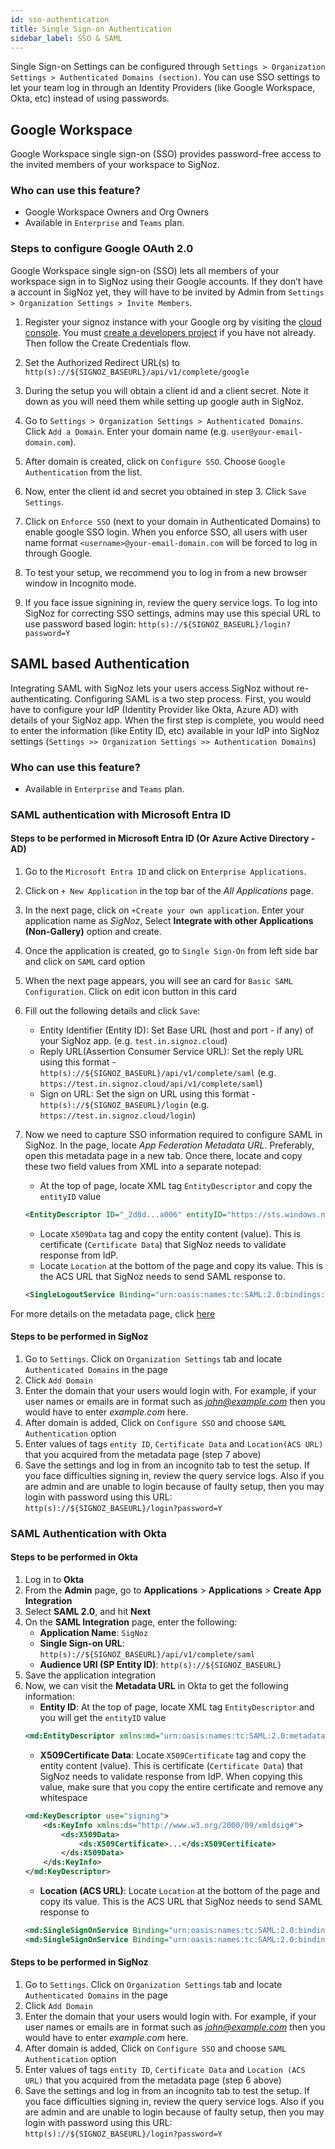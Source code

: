```yaml
---
id: sso-authentication
title: Single Sign-on Authentication
sidebar_label: SSO & SAML
---
```


Single Sign-on Settings can be configured through `Settings > Organization Settings > Authenticated Domains (section)`. You can use SSO settings to let your team log in through an Identity Providers (like Google Workspace, Okta, etc) instead of using passwords.  

## Google Workspace

Google Workspace single sign-on (SSO) provides password-free access to the invited members of your workspace to SigNoz.  

### Who can use this feature?

- Google Workspace Owners and Org Owners
- Available in `Enterprise` and `Teams` plan.

### Steps to configure Google OAuth 2.0

Google Workspace single sign-on (SSO) lets all members of your workspace sign in to SigNoz using their Google accounts. If they don’t have a account in SigNoz yet, they will have to be invited by Admin from `Settings > Organization Settings > Invite Members`.

1. Register your signoz instance with your Google org by visiting the [cloud console](https://console.cloud.google.com/apis/credentials). You must [create a developers project](https://redash.io/help/open-source/admin-guide/google-developer-account-setup) if you have not already. Then follow the Create Credentials flow.

2. Set the Authorized Redirect URL(s) to `http(s)://${SIGNOZ_BASEURL}/api/v1/complete/google`

3. During the setup you will obtain a client id and a client secret. Note it down as you will need them while setting up google auth in SigNoz.

4. Go to `Settings > Organization Settings > Authenticated Domains`. Click `Add a Domain`. Enter your domain name (e.g. `user@your-email-domain.com`).

5. After domain is created, click on `Configure SSO`. Choose `Google Authentication` from the list.

6. Now, enter the client id and secret you obtained in step 3. Click `Save Settings`.

7. Click on `Enforce SSO` (next to your domain in Authenticated Domains) to enable google SSO login. When you enforce SSO, all users with user name format `<username>@your-email-domain.com`  will be forced to log in through Google.

8. To test your setup, we recommend you to log in from a new browser window in Incognito mode.

9. If you face issue signining in, review the query service logs. To log into SigNoz for correcting SSO settings, admins may use this special URL to use password based login: `http(s)://${SIGNOZ_BASEURL}/login?password=Y`

## SAML based Authentication

Integrating SAML with SigNoz lets your users access SigNoz without re-authenticating. Configuring SAML is a two step process. First, you would have to configure your IdP (Identity Provider like Okta, Azure AD) with details of your SigNoz app. When the first step is complete, you would need to enter the information (like Entity ID, etc) available in your IdP into SigNoz settings (`Settings >> Organization Settings >> Authentication Domains`)

### Who can use this feature?

- Available in `Enterprise` and `Teams` plan.

### SAML authentication with Microsoft Entra ID

#### Steps to be performed in Microsoft Entra ID (Or Azure Active Directory - AD)

1. Go to the `Microsoft Entra ID`  and click on `Enterprise Applications`.
2. Click on `+ New Application` in the top bar of the *All Applications* page.
3. In the next page, click on `+Create your own application`. Enter your application name as *SigNoz*, Select **Integrate with other Applications (Non-Gallery)** option and create.
4. Once the application is created, go to `Single Sign-On` from left side bar and click on `SAML` card option
5. When the next page appears, you will see an card for `Basic SAML Configuration`. Click on edit icon button in this card 
6. Fill out the following details and click `Save`:
    - Entity Identifier (Entity ID): Set Base URL (host and port - if any) of your SigNoz app. (e.g. `test.in.signoz.cloud`)
    - Reply URL(Assertion Consumer Service URL): Set the reply URL using this format - `http(s)://${SIGNOZ_BASEURL}/api/v1/complete/saml` (e.g. `https://test.in.signoz.cloud/api/v1/complete/saml`)
    - Sign on URL: Set the sign on URL using this format - `http(s)://${SIGNOZ_BASEURL}/login` (e.g. `https://test.in.signoz.cloud/login`)
7. Now we need to capture SSO information required to configure SAML in SigNoz. In the page, locate *App Federation Metadata URL*. Preferably, open this metadata page in a new tab. Once there, locate and copy these two field values from XML into a separate notepad:
    - At the top of page, locate XML tag `EntityDescriptor` and copy the `entityID` value

    ```XML
    <EntityDescriptor ID="_2d8d...a006" entityID="https://sts.windows.net/00d562...816c79/" xmlns="urn:oasis:names:tc:SAML:2.0:metadata">
    ```

    - Locate `X509Data` tag and copy the entity content (value). This is certificate (`Certificate Data`) that SigNoz needs to validate response from IdP.
    - Locate `Location` at the bottom of the page and copy its value. This is the ACS URL that SigNoz needs to send SAML response to.

    ```XML
    <SingleLogoutService Binding="urn:oasis:names:tc:SAML:2.0:bindings:HTTP-Redirect" Location="https://login.microsoftonline.com/323a6......12688fe83e3s30/saml2"/>
    ```

For more details on the metadata page, click [here](https://learn.microsoft.com/en-us/entra/identity-platform/federation-metadata)

#### Steps to be performed in SigNoz

1. Go to `Settings`. Click on `Organization Settings` tab and locate `Authenticated Domains` in the page
2. Click `Add Domain`
3. Enter the domain that your users would login with. For example, if your user names or emails are in format such as *john@example.com* then you would have to enter *example.com* here.
4. After domain is added, Click on `Configure SSO` and choose `SAML Authentication` option
5. Enter values of tags `entity ID`, `Certificate Data` and `Location(ACS URL)` that you acquired from the metadata page (step 7 above)
6. Save the settings and log in from an incognito tab to test the setup. If you face difficulties signing in, review the query service logs. Also if you are admin and are unable to login because of faulty setup, then you may login with password using this URL: `http(s)://${SIGNOZ_BASEURL}/login?password=Y`

### SAML Authentication with Okta

#### Steps to be performed in Okta

1. Log in to **Okta**
2. From the **Admin** page, go to **Applications** > **Applications** > **Create App Integration**
3. Select **SAML 2.0**, and hit **Next**
4. On the **SAML Integration** page, enter the following:
    - **Application Name**: `SigNoz`
    - **Single Sign-on URL**: `http(s)://${SIGNOZ_BASEURL}/api/v1/complete/saml`
    - **Audience URI (SP Entity ID)**: `http(s)://${SIGNOZ_BASEURL}`
5. Save the application integration
6. Now, we can visit the **Metadata URL** in Okta to get the following information:
    - **Entity ID**: At the top of page, locate XML tag `EntityDescriptor` and you will get the `entityID` value
    ```XML
    <md:EntityDescriptor xmlns:md="urn:oasis:names:tc:SAML:2.0:metadata" entityID="http://www.okta.com/exk...697">
    ```
    - **X509Certificate Data**: Locate `X509Certificate` tag and copy the entity content (value). This is certificate (`Certificate Data`) that SigNoz needs to validate response from IdP. When copying this value, make sure that you copy the entire certificate and remove any whitespace
    ```XML
    <md:KeyDescriptor use="signing">
        <ds:KeyInfo xmlns:ds="http://www.w3.org/2000/09/xmldsig#">
            <ds:X509Data>
                <ds:X509Certificate>...</ds:X509Certificate>
            </ds:X509Data>
        </ds:KeyInfo>
    </md:KeyDescriptor>
    ```
    - **Location (ACS URL)**: Locate `Location` at the bottom of the page and copy its value. This is the ACS URL that SigNoz needs to send SAML response to
    ```XML
    <md:SingleSignOnService Binding="urn:oasis:names:tc:SAML:2.0:bindings:HTTP-POST" Location="https://redacted.okta.com/app/redacted_signoz_1/exk...697/sso/saml"/>
    <md:SingleSignOnService Binding="urn:oasis:names:tc:SAML:2.0:bindings:HTTP-Redirect" Location="https://redacted.okta.com/app/redacted_signoz_1/exk...697/sso/saml"/>
    ```

#### Steps to be performed in SigNoz

1. Go to `Settings`. Click on `Organization Settings` tab and locate `Authenticated Domains` in the page
2. Click `Add Domain`
3. Enter the domain that your users would login with. For example, if your user names or emails are in format such as *john@example.com* then you would have to enter *example.com* here.
4. After domain is added, Click on `Configure SSO` and choose `SAML Authentication` option
5. Enter values of tags `entity ID`, `Certificate Data` and `Location (ACS URL)` that you acquired from the metadata page (step 6 above)
6. Save the settings and log in from an incognito tab to test the setup. If you face difficulties signing in, review the query service logs. Also if you are admin and are unable to login because of faulty setup, then you may login with password using this URL: `http(s)://${SIGNOZ_BASEURL}/login?password=Y`
